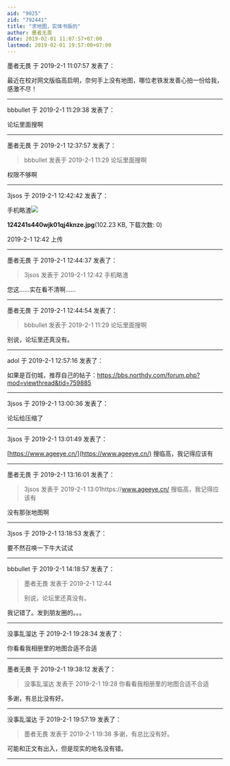 ```yaml
---
aid: "9025"
zid: "792441"
title: "求地图，实体书版的"
author: 墨者无畏
date: 2019-02-01 11:07:57+07:00
lastmod: 2019-02-01 19:57:00+07:00
---
```


墨者无畏 于 2019-2-1 11:07:57 发表了：

最近在校对网文版临高启明，奈何手上没有地图，哪位老铁发发善心拍一份给我，感激不尽！

---

bbbullet 于 2019-2-1 11:29:38 发表了：

论坛里面搜啊

---

墨者无畏 于 2019-2-1 12:37:57 发表了：

> bbbullet 发表于 2019-2-1 11:29 论坛里面搜啊

权限不够啊

---

3jsos 于 2019-2-1 12:42:42 发表了：

手机略渣![](/9025/124241s440wjk01qj4knze.jpg)

**124241s440wjk01qj4knze.jpg**(102.23 KB, 下载次数: 0)

2019-2-1 12:42 上传

---

墨者无畏 于 2019-2-1 12:44:37 发表了：

> 3jsos 发表于 2019-2-1 12:42 手机略渣

您这……实在看不清啊……

---

墨者无畏 于 2019-2-1 12:44:54 发表了：

> bbbullet 发表于 2019-2-1 11:29 论坛里面搜啊

别说，论坛里还真没有。

---

adol 于 2019-2-1 12:57:16 发表了：

如果是百仞城，推荐自己的帖子：https://bbs.northdy.com/forum.php?mod=viewthread&tid=759885

---

3jsos 于 2019-2-1 13:00:36 发表了：

论坛给压缩了

---

3jsos 于 2019-2-1 13:01:49 发表了：

[https://www.ageeye.cn/](https://www.ageeye.cn/) 搜临高，我记得应该有

---

墨者无畏 于 2019-2-1 13:16:01 发表了：

> 3jsos 发表于 2019-2-1 13:01https://www.ageeye.cn/ 搜临高，我记得应该有

没有那张地图啊

---

3jsos 于 2019-2-1 13:18:53 发表了：

要不然召唤一下牛大试试

---

bbbullet 于 2019-2-1 14:18:57 发表了：

> 墨者无畏 发表于 2019-2-1 12:44
>
> 别说，论坛里还真没有。

我记错了。发到朋友圈的。。。

---

没事乱溜达 于 2019-2-1 19:28:34 发表了：

你看看我相册里的地图合适不合适

---

墨者无畏 于 2019-2-1 19:38:12 发表了：

> 没事乱溜达 发表于 2019-2-1 19:28 你看看我相册里的地图合适不合适

多谢，有总比没有好。

---

没事乱溜达 于 2019-2-1 19:57:19 发表了：

> 墨者无畏 发表于 2019-2-1 19:38 多谢，有总比没有好。

可能和正文有出入，但是现实的地名没有错。

---
